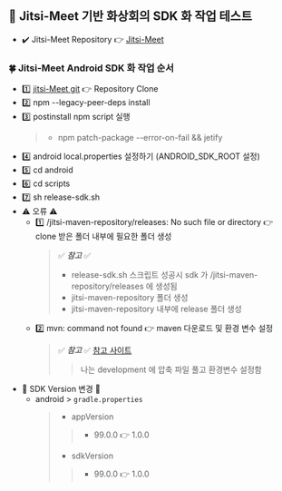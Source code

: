 ## 🍎 Jitsi-Meet 기반 화상회의 SDK 화 작업 테스트
- ✔️ Jitsi-Meet Repository 👉 [Jitsi-Meet](https://github.com/jitsi/jitsi-meet) 
### 🍀 Jitsi-Meet Android SDK 화 작업 순서
- 1️⃣ [jitsi-Meet git](https://github.com/jitsi/jitsi-meet) 👉 Repository Clone
- 2️⃣ npm --legacy-peer-deps install
- 3️⃣ postinstall npm script 실행
  > - npm patch-package --error-on-fail && jetify
- 4️⃣ android local.properties 설정하기 (ANDROID_SDK_ROOT 설정)
- 5️⃣ cd android
- 6️⃣ cd scripts
- 7️⃣ sh release-sdk.sh
- ⚠️ 오류 ⚠️
  - 1️⃣ /jitsi-maven-repository/releases: No such file or directory 👉 clone 받은 폴더 내부에 필요한 폴더 생성
    > ✅ **_참고_** ✅
    > - release-sdk.sh 스크립트 성공시 sdk 가 /jitsi-maven-repository/releases 에 생성됨
    > - jitsi-maven-repository 폴더 생성
    > - jitsi-maven-repository 내부에 release 폴더 생성
  - 2️⃣ mvn: command not found 👉 maven 다운로드 및 환경 변수 설정
    > ✅ **_참고_** ✅ [참고 사이트](https://www.digitalocean.com/community/tutorials/install-maven-mac-os)
    >> 나는 development 에 압축 파일 풀고 환경변수 설정함
- 🍬 SDK Version 변경 🍬
  - android > `gradle.properties`
    > - appVersion
    >> - 99.0.0 👉 1.0.0
    > - sdkVersion
    >> - 99.0.0 👉 1.0.0
